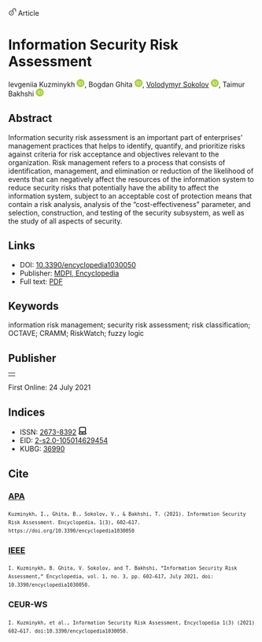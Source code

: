 <img src="/icons/unlock.svg" width="16" height="16"> Article

# Information Security Risk Assessment

Ievgeniia Kuzminykh <a href="https://orcid.org/0000-0001-6917-4234" target="_blank"><img src="/icons/orcid.svg" width="16" height="16"></a>,
Bogdan Ghita <a href="https://orcid.org/0000-0002-1788-547X" target="_blank"><img src="/icons/orcid.svg" width="16" height="16"></a>,
<a href="/">Volodymyr Sokolov</a> <a href="https://orcid.org/0000-0002-9349-7946" target="_blank"><img src="/icons/orcid.svg" width="16" height="16"></a>,
Taimur Bakhshi <a href="https://orcid.org/0000-0003-4750-7864" target="_blank"><img src="/icons/orcid.svg" width="16" height="16"></a>

## Abstract

Information security risk assessment is an important part of enterprises’ management practices that helps to identify, quantify, and prioritize risks against criteria for risk acceptance and objectives relevant to the organization. Risk management refers to a process that consists of identification, management, and elimination or reduction of the likelihood of events that can negatively affect the resources of the information system to reduce security risks that potentially have the ability to affect the information system, subject to an acceptable cost of protection means that contain a risk analysis, analysis of the “cost-effectiveness” parameter, and selection, construction, and testing of the security subsystem, as well as the study of all aspects of security.

## Links

* DOI: [10.3390/encyclopedia1030050](https://doi.org/10.3390/encyclopedia1030050) 
* Publisher: [MDPI, Encyclopedia](https://www.mdpi.com/2673-8392/1/3/50) 
* Full text: <a href="https://www.mdpi.com/2673-8392/1/3/50/pdf?version=1627366742">PDF</a>

## Keywords

information risk management; security risk assessment; risk classification; OCTAVE; CRAMM; RiskWatch; fuzzy logic

## Publisher

<table>
<tr>
<!--td>
<a href="https://www.scimagojr.com/journalsearch.php?q=21100829272&amp;tip=sid&amp;exact=no" title="SCImago Journal &amp; Country Rank"><img border="0" src="https://www.scimagojr.com/journal_img.php?id=21100829272" alt="SCImago Journal &amp; Country Rank"  /></a>
</td-->
<td style="text-align: left;">
<span class="__dimensions_badge_embed__" data-doi="10.3390/encyclopedia1030050" data-hide-zero-citations="true"></span><script async src="https://badge.dimensions.ai/badge.js" charset="utf-8"></script>
</td>
</tr>
</table>

First Online: 24 July 2021

## Indices

* ISSN: [2673-8392](https://portal.issn.org/resource/ISSN/2673-8392) <img src="/icons/online.svg" width="16" height="16">
* EID: [2-s2.0-105014629454](http://www.scopus.com/record/display.url?origin=inward&eid=2-s2.0-105014629454)
* KUBG: [36990](http://elibrary.kubg.edu.ua/id/eprint/36990/)

## Cite

### [APA](https://citation.crosscite.org/format?doi=10.3390/encyclopedia1030050&style=apa&lang=en-US)

<small>`Kuzminykh, I., Ghita, B., Sokolov, V., & Bakhshi, T. (2021). Information Security Risk Assessment. Encyclopedia, 1(3), 602–617. https://doi.org/10.3390/encyclopedia1030050`</small>

### [IEEE](https://citation.crosscite.org/format?doi=10.3390/encyclopedia1030050&style=ieee&lang=en-US)

<small>`I. Kuzminykh, B. Ghita, V. Sokolov, and T. Bakhshi, “Information Security Risk Assessment,” Encyclopedia, vol. 1, no. 3, pp. 602–617, July 2021, doi: 10.3390/encyclopedia1030050.`</small>

### CEUR-WS

<small>`I. Kuzminykh, et al., Information Security Risk Assessment, Encyclopedia 1(3) (2021) 602–617. doi:10.3390/encyclopedia1030050.`</small>